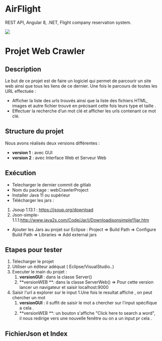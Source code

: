 # AirFlight
REST API, Angular 8, .NET,  Flight company reservation system.

![](https://cdn.clipart.email/3e71cb82aa8ee84ffa95d23bdfb8995d_best-spider-web-illustrations-royalty-free-vector-graphics-clip-_612-387.jpeg)
#  Projet Web Crawler

## Description 
Le but de ce projet est de faire un logiciel qui permet de parcourir un site web ainsi que tous les liens de ce dernier. Une fois le parcours de toutes les URL effectuée :
- Afficher la liste des urls trouvés  ainsi que la liste des fichiers HTML, images et autre fichier trouvé en précisant cette fois leurs type et taille .
- Effectuer la recherche d’un mot clé et afficher les urls contenant ce mot clé.

## Structure du projet 
Nous avons réalisés deux versions différentes :
- **version 1** : avec GUI
- **version 2** : avec Interface Web et Serveur Web

## Exécution 
- Telecharger le dernier commit de gitlab
 - Nom du package : webCrawlerProject
 - Installer Java 11 ou supérieur
-  Télécharger les jars :
1. Jsoup 1.13.1 : https://jsoup.org/download  
1. Json-simple-1.1.1:http://www.java2s.com/Code/Jar/j/Downloadjsonsimple11jar.htm  
- Ajouter les Jars au projet sur Eclipse :
Project ⇒  Build Path ⇒  Configure Build Path ⇒  Libraries ⇒  Add external jars

## Etapes pour tester 
1. Télecharger le projet 
1. Utiliser un éditeur adéquat ( Eclipse/VisualStudio..)
1. Executer le main du projet :
    1. **versionGUI** : dans la classe Server()
    1. **versionWEB **: dans la classe ServerWeb() 
   ⇒ Pour cette version lancer un navigateur et saisir localhost:9000
1. Saisir l'url a explorer sur le input 
1.Une fois le resultat affiché , on peut chercher un mot 
    1. **versionGUI** : il suffit de saisir le mot a chercher sur l'input spécifique a cela .
    1. **versionWEB **:  un bouton s'affiche "Click here to search a word", il nous redirige vers une nouvelle fenêtre  ou on a un input pr cela .

## FichierJson et Index 
